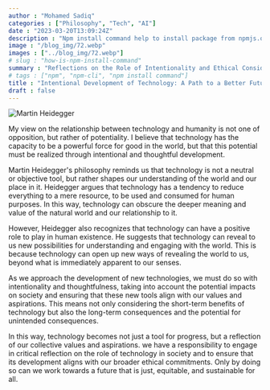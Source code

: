 ```yaml
---
author : "Mohamed Sadiq"
categories : ["Philosophy", "Tech", "AI"]
date : "2023-03-20T13:09:24Z"
description : "Npm install command help to install package from npmjs.org"
image : "/blog_img/72.webp"
images : ["../blog_img/72.webp"]
# slug : "how-is-npm-install-command"
summary : "Reflections on the Role of Intentionality and Ethical Considerations in Shaping the Relationship between Technology and Humanity, Drawing on the Philosophy of Martin Heidegger"
# tags : ["npm", "npm-cli", "npm install command"]
title : "Intentional Development of Technology: A Path to a Better Future for All."
draft : false
---
```

![Martin Heidegger](../blog_img/72.webp)

My view on the relationship between technology and humanity is not one of opposition, but rather of potentiality. I believe that technology has the capacity to be a powerful force for good in the world, but that this potential must be realized through intentional and thoughtful development.

Martin Heidegger's philosophy reminds us that technology is not a neutral or objective tool, but rather shapes our understanding of the world and our place in it. Heidegger argues that technology has a tendency to reduce everything to a mere resource, to be used and consumed for human purposes. In this way, technology can obscure the deeper meaning and value of the natural world and our relationship to it.

However, Heidegger also recognizes that technology can have a positive role to play in human existence. He suggests that technology can reveal to us new possibilities for understanding and engaging with the world. This is because technology can open up new ways of revealing the world to us, beyond what is immediately apparent to our senses.

As we approach the development of new technologies, we must do so with intentionality and thoughtfulness, taking into account the potential impacts on society and ensuring that these new tools align with our values and aspirations. This means not only considering the short-term benefits of technology but also the long-term consequences and the potential for unintended consequences.

In this way, technology becomes not just a tool for progress, but a reflection of our collective values and aspirations. we have a responsibility to engage in critical reflection on the role of technology in society and to ensure that its development aligns with our broader ethical commitments. Only by doing so can we work towards a future that is just, equitable, and sustainable for all.




